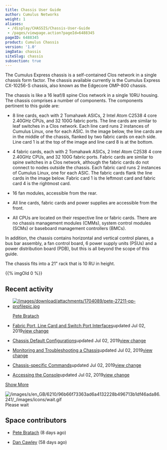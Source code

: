 ```yaml
---
title: Chassis User Guide
author: Cumulus Networks
weight: 1
aliases:
 - /display/CHASSIS/Chassis-User-Guide
 - /pages/viewpage.action?pageId=6488345
pageID: 6488345
product: Cumulus Chassis
version: '1.0'
imgData: chassis
siteSlug: chassis
subsection: true
---
```

The Cumulus Express chassis is a self-contained Clos network in a single
chassis form factor. The chassis available currently is the Cumulus
Express CX-10256-S chassis, also known as the Edgecore OMP-800 chassis.

The chassis is like a 16 leaf/8 spine Clos network in a single 10RU
housing. The chassis comprises a number of components. The components
pertinent to this guide are:

  - 8 line cards, each with 2 Tomahawk ASICs, 2 Intel Atom C2538 4 core
    2.40GHz CPUs, and 32 100G fabric ports. The line cards are similar
    to leaf switches in a Clos network. Each line card runs 2 instances
    of Cumulus Linux, one for each ASIC. In the image below, the line
    cards are in the middle of the chassis, flanked by two fabric cards
    on each side. Line card 1 is at the top of the image and line card 8
    is at the bottom.

  - 4 fabric cards, each with 2 Tomahawk ASICs, 2 Intel Atom C2538 4
    core 2.40GHz CPUs, and 32 100G fabric ports. Fabric cards are
    similar to spine switches in a Clos network, although the fabric
    cards do not connect to nodes outside the chassis. Each fabric card
    runs 2 instances of Cumulus Linux, one for each ASIC. The fabric
    cards flank the line cards in the image below. Fabric card 1 is the
    leftmost card and fabric card 4 is the rightmost card.

  - 16 fan modules, accessible from the rear.

  - All line cards, fabric cards and power supplies are accessible from
    the front.

  - All CPUs are located on their respective line or fabric cards. There
    are no chassis management modules (CMMs), system control modules
    (SCMs) or baseboard management controllers (BMCs).

In addition, the chassis contains horizontal and vertical control
planes, a bus bar assembly, a fan control board, 6 power supply units
(PSUs) and a power distribution board (PDB), but this is all beyond the
scope of this guide.

The chassis fits into a 21" rack that is 10 RU in height.

{{% imgOld 0 %}}

## <span>Recent activity</span>

  - [![/images/download/attachments/1704089/pete-27211-pp-profilepic.jpg](/images/download/attachments/1704089/pete-27211-pp-profilepic.jpg)](https://docs.cumulusnetworks.com/display/~pete)
    
    [Pete Bratach](https://docs.cumulusnetworks.com/display/~pete)

  - [Fabric Port, Line Card and Switch Port
    Interfaces](/version/chassis/Fabric-Port-Line-Card-and-Switch-Port-Interfaces)updated
    Jul 02, 2019[view
    change](https://docs.cumulusnetworks.com/pages/diffpagesbyversion.action?pageId=7766298&selectedPageVersions=2&selectedPageVersions=1)

  - [Chassis Default
    Configurations](/version/chassis/Chassis-Default-Configurations)updated
    Jul 02, 2019[view
    change](https://docs.cumulusnetworks.com/pages/diffpagesbyversion.action?pageId=7113477&selectedPageVersions=9&selectedPageVersions=8)

  - [Monitoring and Troubleshooting a
    Chassis](/version/chassis/Monitoring-and-Troubleshooting-a-Chassis)updated
    Jul 02, 2019[view
    change](https://docs.cumulusnetworks.com/pages/diffpagesbyversion.action?pageId=7113871&selectedPageVersions=5&selectedPageVersions=4)

  - [Chassis-specific
    Commands](/version/chassis/Chassis-specific-Commands)updated Jul 02,
    2019[view
    change](https://docs.cumulusnetworks.com/pages/diffpagesbyversion.action?pageId=7766308&selectedPageVersions=2&selectedPageVersions=1)

  - [Accessing the
    Console](/version/chassis/Accessing-the-Console)updated Jul 02,
    2019[view
    change](https://docs.cumulusnetworks.com/pages/diffpagesbyversion.action?pageId=7766291&selectedPageVersions=4&selectedPageVersions=3)

[Show
More](https://docs.cumulusnetworks.com/plugins/recently-updated/changes.action?theme=social&pageSize=5&startIndex=5&searchToken=78349&spaceKeys=CHASSIS&contentType=page,%20comment,%20blogpost)

![/images/s/en\_GB/6210/96b66f73363ad6a4132228b496713b1df46ada86.241/\_/images/icons/wait.gif](/images/s/en_GB/6210/96b66f73363ad6a4132228b496713b1df46ada86.241/_/images/icons/wait.gif)  
<span class="caption">Please wait</span>

## <span>Space contributors</span>

  - [Pete Bratach](https://docs.cumulusnetworks.com/display/~pete) (8
    days ago)

  - [Dan Cawley](https://docs.cumulusnetworks.com/display/~dcawley) (58
    days ago)

<article id="html-search-results" class="ht-content" style="display: none;">

</article>

<footer id="ht-footer">

</footer>
